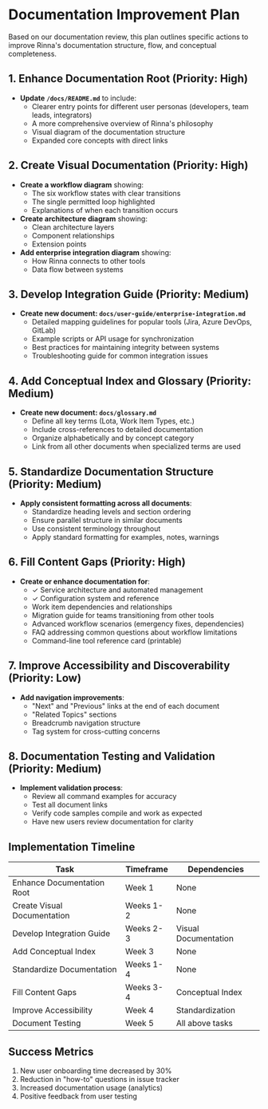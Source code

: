 <!-- Copyright (c) 2025 [Eric C. Mumford](https://github.com/heymumford) [@heymumford] -->

# Documentation Improvement Plan

Based on our documentation review, this plan outlines specific actions to improve Rinna's documentation structure, flow, and conceptual completeness.

## 1. Enhance Documentation Root (Priority: High)

- **Update `/docs/README.md`** to include:
  - Clearer entry points for different user personas (developers, team leads, integrators)
  - A more comprehensive overview of Rinna's philosophy
  - Visual diagram of the documentation structure
  - Expanded core concepts with direct links

## 2. Create Visual Documentation (Priority: High)

- **Create a workflow diagram** showing:
  - The six workflow states with clear transitions
  - The single permitted loop highlighted
  - Explanations of when each transition occurs
- **Create architecture diagram** showing:
  - Clean architecture layers
  - Component relationships
  - Extension points
- **Add enterprise integration diagram** showing:
  - How Rinna connects to other tools
  - Data flow between systems

## 3. Develop Integration Guide (Priority: Medium)

- **Create new document: `docs/user-guide/enterprise-integration.md`**
  - Detailed mapping guidelines for popular tools (Jira, Azure DevOps, GitLab)
  - Example scripts or API usage for synchronization
  - Best practices for maintaining integrity between systems
  - Troubleshooting guide for common integration issues

## 4. Add Conceptual Index and Glossary (Priority: Medium)

- **Create new document: `docs/glossary.md`**
  - Define all key terms (Lota, Work Item Types, etc.)
  - Include cross-references to detailed documentation
  - Organize alphabetically and by concept category
  - Link from all other documents when specialized terms are used

## 5. Standardize Documentation Structure (Priority: Medium)

- **Apply consistent formatting across all documents**:
  - Standardize heading levels and section ordering
  - Ensure parallel structure in similar documents
  - Use consistent terminology throughout
  - Apply standard formatting for examples, notes, warnings

## 6. Fill Content Gaps (Priority: High)

- **Create or enhance documentation for**:
  - ✓ Service architecture and automated management
  - ✓ Configuration system and reference
  - Work item dependencies and relationships
  - Migration guide for teams transitioning from other tools
  - Advanced workflow scenarios (emergency fixes, dependencies)
  - FAQ addressing common questions about workflow limitations
  - Command-line tool reference card (printable)

## 7. Improve Accessibility and Discoverability (Priority: Low)

- **Add navigation improvements**:
  - "Next" and "Previous" links at the end of each document
  - "Related Topics" sections
  - Breadcrumb navigation structure
  - Tag system for cross-cutting concerns

## 8. Documentation Testing and Validation (Priority: Medium)

- **Implement validation process**:
  - Review all command examples for accuracy
  - Test all document links
  - Verify code samples compile and work as expected
  - Have new users review documentation for clarity

## Implementation Timeline

| Task | Timeframe | Dependencies |
|------|-----------|--------------|
| Enhance Documentation Root | Week 1 | None |
| Create Visual Documentation | Weeks 1-2 | None |
| Develop Integration Guide | Weeks 2-3 | Visual Documentation |
| Add Conceptual Index | Week 3 | None |
| Standardize Documentation | Weeks 1-4 | None |
| Fill Content Gaps | Weeks 3-4 | Conceptual Index |
| Improve Accessibility | Week 4 | Standardization |
| Document Testing | Week 5 | All above tasks |

## Success Metrics

1. New user onboarding time decreased by 30%
2. Reduction in "how-to" questions in issue tracker
3. Increased documentation usage (analytics)
4. Positive feedback from user testing
